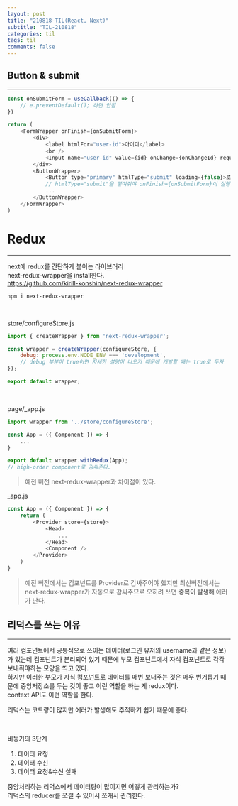 ```yaml
---
layout: post
title: "210818-TIL(React, Next)"
subtitle: "TIL-210818"
categories: til
tags: til
comments: false
---
```


## Button & submit
---
```javascript
const onSubmitForm = useCallback(() => {
    // e.preventDefault(); 하면 안됨
})

return (
    <FormWrapper onFinish={onSubmitForm}>
        <div>
            <label htmlFor="user-id">아이디</label>
            <br />
            <Input name="user-id" value={id} onChange={onChangeId} required />
        </div>
        <ButtonWrapper>
            <Button type="primary" htmlType="submit" loading={false}>로그인</Button>
            // htmlType="submit"을 붙여줘야 onFinish={onSubmitForm}이 실행된다.
            ...
        </ButtonWrapper>
    </FormWrapper>
)
```

# Redux
---
next에 redux를 간단하게 붙이는 라이브러리       
next-redux-wrapper을 install한다.      
<https://github.com/kirill-konshin/next-redux-wrapper>      

```
npm i next-redux-wrapper
```
<br/>

store/configureStore.js
```javascript
import { createWrapper } from 'next-redux-wrapper';

const wrapper = createWrapper(configureStore, {
    debug: process.env.NODE_ENV === 'development',
    // debug 부분이 true이면 자세한 설명이 나오기 때문에 개발할 때는 true로 두자
});

export default wrapper;
```
<br/>

page/_app.js        
```javascript
import wrapper from '../store/configureStore';

const App = ({ Component }) => {
    ...
}

export default wrapper.withRedux(App);
// high-order component로 감싸준다.
```

> 예전 버전 next-redux-wrapper과 차이점이 있다.    

_app.js 
```javascript
const App = ({ Component }) => {
    return (
        <Provider store={store}>
            <Head>
                ...
            </Head>
            <Component />
        </Provider>
    )
}
```
> 예전 버전에서는 컴포넌트를 Provider로 감싸주어야 했지만 최신버전에서는 next-redux-wrapper가 자동으로 감싸주므로 오히려 쓰면 **중복이 발생해** 에러가 난다.        

## 리덕스를 쓰는 이유
---
여러 컴포넌트에서 공통적으로 쓰이는 데이터(로그인 유저의 username과 같은 정보)가 있는데 컴포넌트가 분리되어 있기 때문에 부모 컴포넌트에서 자식 컴포넌트로 각각 보내줘야하는 모양을 띄고 있다.       
하지만 이러한 부모가 자식 컴포넌트로 데이터를 매번 보내주는 것은 매우 번거롭기 때문에 중앙저장소를 두는 것이 좋고 이런 역할을 하는 게 redux이다.        
context API도 이런 역할을 한다.     

리덕스는 코드량이 많지만 에러가 발생해도 추적하기 쉽기 때문에 좋다.     

<br/>

비동기의 3단계      
1. 데이터 요청
2. 데이터 수신
3. 데이터 요청&수신 실패

중앙처리하는 리덕스에서 데이터량이 많이지면 어떻게 관리하는가?      
리덕스의 reducer를 쪼갤 수 있어서 쪼개서 관리한다.      